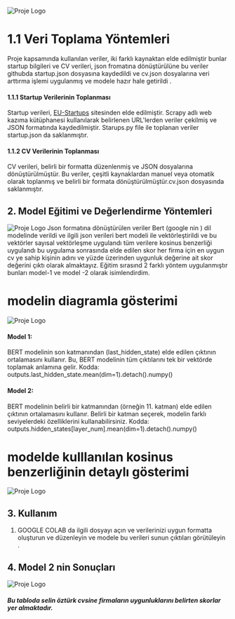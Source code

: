 

![Proje Logo](https://cdn-images-1.medium.com/max/1200/1*qa1QXLhPeFNexxwIoz9Sgg.jpeg)
# 1.1 Veri Toplama Yöntemleri

Proje kapsamında kullanılan veriler, iki farklı kaynaktan elde edilmiştir bunlar startup bilgileri ve CV verileri, json fromatına dönüştürülüne bu veriler githubda startup.json dosyasına kaydedildi ve cv.json dosyalarına veri arttırma işlemi uygulanmış ve modele hazır hale getirildi .

#### 1.1.1 Startup Verilerinin Toplanması

Startup verileri, [EU-Startups]([link](https://www.eu-startups.com/directory/)) sitesinden elde edilmiştir. Scrapy adlı web kazıma kütüphanesi kullanılarak belirlenen URL'lerden veriler çekilmiş ve JSON formatında kaydedilmiştir. Starups.py file ile toplanan veriler startup.json da saklanmıştır.

#### 1.1.2 CV Verilerinin Toplanması

CV verileri, belirli bir formatta düzenlenmiş ve JSON dosyalarına dönüştürülmüştür. Bu veriler, çeşitli kaynaklardan manuel veya otomatik olarak toplanmış ve belirli bir formata dönüştürülmüştür.cv.json dosyasında saklanmıştır.

## 2. Model Eğitimi ve Değerlendirme Yöntemleri
![Proje Logo](https://cdn-images-1.medium.com/max/1200/1*mKmre9aQoAOdsTzbHnXCRA.jpeg)
Json formatına dönüştürülen veriler Bert (google nin ) dil modelinde verildi ve ilgili json verileri bert modeli ile vektörleştirildi ve bu vektörler sayısal vektörleşme uygulandı tüm verilere kosinus benzerliği uygulandı bu uygulama sonrasında elde edilen skor her firma için en uygun cv ye sahip kişinin adını ve yüzde üzerinden uygunluk değerine ait skor değerini çıktı olarak almaktayız. 
Eğitim sırasınd 2 farklı yöntem uygulanmıştır bunları model-1 ve model -2 olarak isimlendirdim.
# modelin diagramla gösterimi


![Proje Logo](https://cdn-images-1.medium.com/max/1200/1*8OJyM3xMxCalgwlpPzvxPQ.png)
#### Model 1:

BERT modelinin son katmanından (last_hidden_state) elde edilen çıktının ortalamasını kullanır.
Bu, BERT modelinin tüm çıktılarını tek bir vektörde toplamak anlamına gelir.
Kodda: outputs.last_hidden_state.mean(dim=1).detach().numpy()
#### Model 2:

BERT modelinin belirli bir katmanından (örneğin 11. katman) elde edilen çıktının ortalamasını kullanır.
Belirli bir katman seçerek, modelin farklı seviyelerdeki özelliklerini kullanabilirsiniz.
Kodda: outputs.hidden_states[layer_num].mean(dim=1).detach().numpy()
# modelde kulllanılan kosinus benzerliğinin detaylı gösterimi

![Proje Logo](https://cdn-images-1.medium.com/max/1200/1*8OJyM3xMxCalgwlpPzvxPQ.png)
## 3. Kullanım
1. GOOGLE COLAB da ilgili dosyayı açın ve verilerinizi uygun formatta oluşturun ve düzenleyin ve modele bu verileri sunun çıktıları görütüleyin .
## 4. Model 2 nin Sonuçları 
![Proje Logo](https://cdn-images-1.medium.com/max/1200/1*FLBnhkdkLluJmn8pTeWYkQ.png)
##### Bu tabloda selin öztürk cvsine firmaların uygunluklarını belirten skorlar yer almaktadır.
